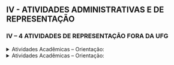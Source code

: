 ## IV - ATIVIDADES ADMINISTRATIVAS E DE REPRESENTAÇÃO
### IV – 4 ATIVIDADES DE REPRESENTAÇÃO FORA DA UFG

<details><summary>Atividades Acadêmicas – Orientação:</summary>

|Item|Descrição|Pontos|**_Link_ para Orientação**|
|-|-|-|-|
|1|Representante titular em conselho de classe profissional<br>com carga horária igual ou superior a 150 horas|10 (para 12 meses) (para 150h)|[Registro oriundo de Portaria](./portaria.md)|
|2|Presidente do Sindicato de Docentes da UFG|10 (para 12 meses)|[Registro oriundo de Portaria](./portaria.md)|
|3|Diretor do Sindicato de Docentes da UFG|3 (para 12 meses)|[Registro oriundo de Portaria](./portaria.md)|
|4|Representante sindical<br>com carga horária igual ou superior a 150 horas|10 (para 12 meses) (para 150h)|[Registro oriundo de Portaria](./portaria.md)|
|5|Representante em entidade científica, artística e cultural<br>com carga horária igual ou superior a 150 horas|10 (para 12 meses) (para 150h)|[Registro oriundo de Portaria](./portaria.md)|
|6|Representante em comissão de órgão governamental<br>com carga horária igual ou superior a 150 horas|10 (para 12 meses) (para 150h)|[Registro oriundo de Portaria](./portaria.md)|

</details>

<details><summary>Atividades Acadêmicas – Orientação:</summary>
<p>
- Aluno com bolsa orientado em projetos de pesquisa, inovação, extensão, cultura e ensino<br>
- Aluno com deficiência, transtornos globais do desenvolvimento e altas habilidades/superdotação orientado em programa de apoio pedagógico ou em trabalho final de curso<br>
- Aluno de baixo rendimento acompanhado/orientado por meio de um projeto de ensino aprovado em reunião do Conselho Diretor da Unidade Acadêmica ou em reunião do Colegiado da Unidade Acadêmica Especial<br>
- Aluno orientado em atividade de Preceptoria<br>
- Aluno orientado em atividade de Tutoria<br>
- Aluno orientado em estágio curricular não obrigatório ou estágio docência<br>
- Aluno orientado em estágio curricular obrigatório<br>
- Aluno orientado em programa de Intercâmbio Internacional<br>
- Aluno orientado em programa especial de treinamento (PET)<br>
- Aluno orientado em programas institucionais de iniciação científica júnior, jovens talentos, apoio técnico e similares<br>
- Aluno orientado em projeto de final de curso<br>
- Aluno orientado em prática como componente curricular (PCC)<br>
- Aluno orientado em residência médica ou em residência multiprofissional em saúde<br>
- Aluno sem bolsa orientado em projetos de pesquisa, inovação, extensão, cultura e ensino<br>
- Pesquisador supervisionado em estágio de pós-doutoramento (PRODOC, PNPD, DCR, PDJ, PDS e similares) 
</p>
</details>
